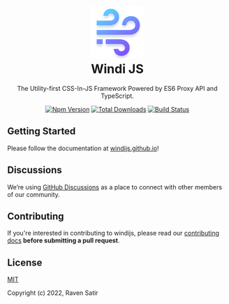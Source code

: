 <h1 align="center">
<a href="https://github.com/windicss/windicss/wiki">
  <img src="../../assets/logo.png" alt="Windi Logo" height="120" width="120"/><br>
</a>
  Windi JS
</h1>

<p align="center">The Utility-first CSS-In-JS Framework Powered by ES6 Proxy API and TypeScript.</p>

<p align="center">
  <a href="https://www.npmjs.com/package/windijs"><img src="https://img.shields.io/npm/v/windijs.svg?color=0EA5E9" alt="Npm Version"></a>
  <a href="https://www.npmjs.com/package/windijs"><img src="https://img.shields.io/npm/dt/windijs.svg?color=1388bd" alt="Total Downloads"></a>
  <a href="https://github.com/windijs/windijs/actions"><img src="https://github.com/windijs/windijs/actions/workflows/test.yml/badge.svg?branch=main" alt="Build Status"></a>
</p>

## Getting Started

Please follow the documentation at [windijs.github.io](https://windijs.github.io/)!

## Discussions

We’re using [GitHub Discussions](https://github.com/windijs/windijs/discussions) as a place to connect with other members of our community.

## Contributing

If you're interested in contributing to windijs, please read our [contributing docs](https://github.com/windijs/windijs/blob/main/CONTRIBUTING.md) **before submitting a pull request**.

## License

[MIT](https://github.com/windijs/windijs/blob/main/LICENSE)

Copyright (c) 2022, Raven Satir
